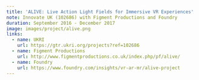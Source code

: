 ```yaml
---
title: 'ALIVE: Live Action Light Fields for Immersive VR Experiences'
note: Innovate UK (102686) with Figment Productions and Foundry
duration: September 2016 - December 2017
image: images/project/alive.png
links:
  - name: UKRI
    url: https://gtr.ukri.org/projects?ref=102686
  - name: Figment Productions
    url: http://www.figmentproductions.co.uk/index.php/pf/alive/
  - name: Foundry
    url: https://www.foundry.com/insights/vr-ar-mr/alive-project
---
```

